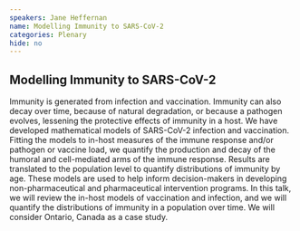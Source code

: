 ```yaml
---
speakers: Jane Heffernan
name: Modelling Immunity to SARS-CoV-2
categories: Plenary
hide: no
---
```


## Modelling Immunity to SARS-CoV-2

Immunity is generated from infection and vaccination. Immunity can also decay over time, because of natural degradation, or because a pathogen evolves, lessening the protective effects of immunity in a host. We have developed mathematical models of SARS-CoV-2 infection and vaccination. Fitting the models to in-host measures of the immune response and/or pathogen or vaccine load, we quantify the production and decay of the humoral and cell-mediated arms of the immune response. Results are translated to the population level to quantify distributions of immunity by age. These models are used to help inform decision-makers in developing non-pharmaceutical and pharmaceutical intervention programs. In this talk, we will review the in-host models of vaccination and infection, and we will quantify the distributions of immunity in a population over time. We will consider Ontario, Canada as a case study.



